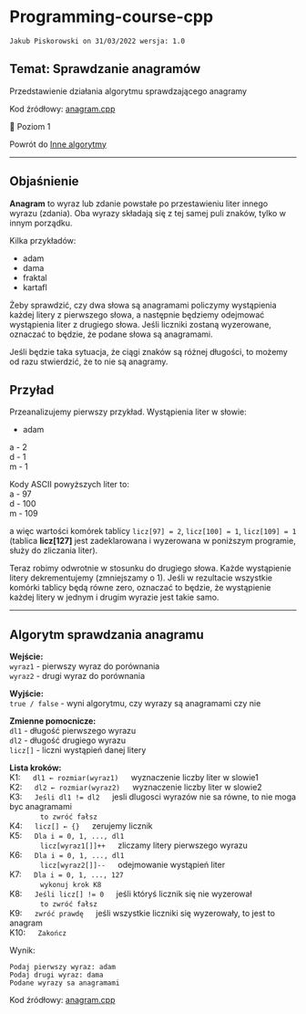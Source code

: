 # Programming-course-cpp

`Jakub Piskorowski on 31/03/2022 wersja: 1.0`

## Temat: Sprawdzanie anagramów

Przedstawienie działania algorytmu sprawdzającego anagramy

Kod źródłowy:
[anagram.cpp](anagram.cpp)

&#x1F4D2; Poziom 1

Powrót do [Inne algorytmy](/2-algorytmika/2-5-inne-algorytmy/README.md)

---

## Objaśnienie

**Anagram** to wyraz lub zdanie powstałe po przestawieniu liter innego wyrazu (zdania). Oba wyrazy składają się z tej samej puli znaków, tylko w innym porządku.

Kilka przykładów:

- adam
- dama
- fraktal
- kartafl

Żeby sprawdzić, czy dwa słowa są anagramami policzymy wystąpienia każdej litery z pierwszego słowa, a następnie będziemy odejmować wystąpienia liter z drugiego słowa. Jeśli liczniki zostaną wyzerowane, oznaczać to będzie, że podane słowa są anagramami.

Jeśli będzie taka sytuacja, że ciągi znaków są różnej długości, to możemy od razu stwierdzić, że to nie są anagramy.

## Przyład

Przeanalizujemy pierwszy przykład. Wystąpienia liter w słowie:

- adam

a - 2 \
d - 1 \
m - 1

Kody ASCII powyższych liter to: \
a - 97 \
d - 100 \
m - 109

a więc wartości komórek tablicy `licz[97] = 2`, `licz[100] = 1`, `licz[109] = 1` (tablica **licz[127]** jest zadeklarowana i wyzerowana w poniższym programie, służy do zliczania liter).

Teraz robimy odwrotnie w stosunku do drugiego słowa. Każde wystąpienie litery dekrementujemy (zmniejszamy o 1). Jeśli w rezultacie wszystkie komórki tablicy będą równe zero, oznaczać to będzie, że wystąpienie każdej litery w jednym i drugim wyrazie jest takie samo.

---

## Algorytm sprawdzania anagramu

**Wejście:** \
`wyraz1` - pierwszy wyraz do porównania \
`wyraz2` - drugi wyraz do porównania

**Wyjście:** \
`true / false` - wyni algorytmu, czy wyrazy są anagramami czy nie

**Zmienne pomocnicze:** \
`dl1` - długość pierwszego wyrazu \
`dl2` - długość drugiego wyrazu \
`licz[]` - liczni wystąpień danej litery

**Lista kroków:**\
K1: &emsp; `dl1 ← rozmiar(wyraz1)` &emsp; wyznaczenie liczby liter w slowie1 \
K2: &emsp; `dl2 ← rozmiar(wyraz2)` &emsp; wyznaczenie liczby liter w slowie2 \
K3: &emsp; `Jeśli dl1 != dl2` &emsp; jesli dlugosci wyrazów nie sa równe, to nie moga byc anagramami \
&emsp; &emsp; &emsp; `to zwróć fałsz` \
K4: &emsp; `licz[] ← {}` &emsp; zerujemy licznik \
K5: &emsp; `Dla i = 0, 1, ..., dl1` \
&emsp; &emsp; &emsp; `licz[wyraz1[]]++` &emsp; zliczamy litery pierwszego wyrazu \
K6: &emsp; `Dla i = 0, 1, ..., dl1` \
&emsp; &emsp; &emsp; `licz[wyraz2[]]--` &emsp; odejmowanie wystąpień liter \
K7: &emsp; `Dla i = 0, 1, ..., 127` \
&emsp; &emsp; &emsp; `wykonuj krok K8` \
K8: &emsp; `Jeśli licz[] != 0` &emsp; jeśli któryś licznik się nie wyzerował \
&emsp; &emsp; &emsp; `to zwróć fałsz` \
K9: &emsp; `zwróć prawdę` &emsp; jeśli wszystkie liczniki się wyzerowały, to jest to anagram \
K10: &emsp; `Zakończ`

Wynik:

```text
Podaj pierwszy wyraz: adam
Podaj drugi wyraz: dama
Podane wyrazy sa anagramami
```

Kod źródłowy: [anagram.cpp](anagram.cpp)

<!-- Źródło: [algorytm.edu.pl](http://www.algorytm.edu.pl/algorytmy-maturalne/anagramy.html) -->